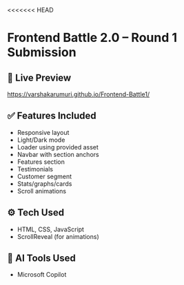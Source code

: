<<<<<<< HEAD
# Frontend Battle 2.0 – Round 1 Submission

## 🔗 Live Preview
https://varshakarumuri.github.io/Frontend-Battle1/

## ✅ Features Included
- Responsive layout
- Light/Dark mode
- Loader using provided asset
- Navbar with section anchors
- Features section
- Testimonials
- Customer segment
- Stats/graphs/cards
- Scroll animations

## ⚙️ Tech Used
- HTML, CSS, JavaScript
- ScrollReveal (for animations)

## 🤖 AI Tools Used
- Microsoft Copilot

